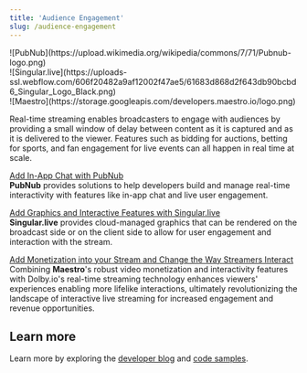 ```yaml
---
title: 'Audience Engagement'
slug: /audience-engagement
---
```


<div class="row" style={{alignItems: "center", justifyContent: "space-around"}}>
<div class="col col--4" style={{maxWidth: "200px"}}>
![PubNub](https://upload.wikimedia.org/wikipedia/commons/7/71/Pubnub-logo.png)
</div>
<div class="col col--4" style={{maxWidth: "200px"}}>
![Singular.live](https://uploads-ssl.webflow.com/606f20482a9af12002f47ae5/61683d868d2f643db90bcbd6_Singular_Logo_Black.png)
</div>
<div class="col col--4" style={{maxWidth: "200px"}}>
![Maestro](https://storage.googleapis.com/developers.maestro.io/logo.png)
</div>
</div>

Real-time streaming enables broadcasters to engage with audiences by providing a small window of delay between content as it is captured and as it is delivered to the viewer. Features such as bidding for auctions, betting for sports, and fan engagement for live events can all happen in real time at scale.

[Add In-App Chat with PubNub](https://dolby.io/blog/adding-pubnub-in-app-chat-to-your-webrtc-live-stream-app/)<br/>
**PubNub** provides solutions to help developers build and manage real-time interactivity with features like in-app chat and live user engagement.

[Add Graphics and Interactive Features with Singular.live](https://dolby.io/blog/adding-real-time-graphics-to-your-webrtc-stream-with-singular-live/)<br/>
**Singular.live** provides cloud-managed graphics that can be rendered on the broadcast side or on the client side to allow for user engagement and interaction with the stream.

[Add Monetization into your Stream and Change the Way Streamers Interact](https://dolby.io/blog/maestro-x-dolbyio/)<br/>
Combining **Maestro**'s robust video monetization and interactivity features with Dolby.io's real-time streaming technology enhances viewers' experiences enabling more lifelike interactions, ultimately revolutionizing the landscape of interactive live streaming for increased engagement and revenue opportunities.

## Learn more

Learn more by exploring the [developer blog](https://dolby.io/blog/tag/distribution/) and [code samples](https://github.com/orgs/dolbyio-samples/repositories?q=distribution).
